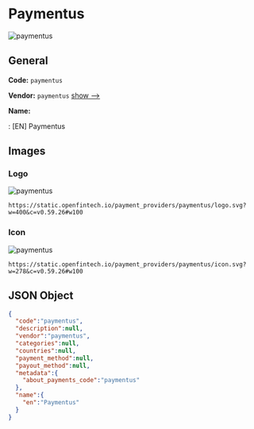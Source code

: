 
# Paymentus 
![paymentus](https://static.openfintech.io/payment_providers/paymentus/logo.svg?w=400&c=v0.59.26#w100)  

## General 
 
**Code:** `paymentus` 
 
**Vendor:** `paymentus` [show -->](/vendors/paymentus/) 
 
**Name:** 
 
:	[EN] Paymentus 
 

## Images 

### Logo 
 
![paymentus](https://static.openfintech.io/payment_providers/paymentus/logo.svg?w=400&c=v0.59.26#w100)  

```
https://static.openfintech.io/payment_providers/paymentus/logo.svg?w=400&c=v0.59.26#w100
```  

### Icon 
 
![paymentus](https://static.openfintech.io/payment_providers/paymentus/icon.svg?w=278&c=v0.59.26#w100)  

```
https://static.openfintech.io/payment_providers/paymentus/icon.svg?w=278&c=v0.59.26#w100
```  

## JSON Object 

```json
{
  "code":"paymentus",
  "description":null,
  "vendor":"paymentus",
  "categories":null,
  "countries":null,
  "payment_method":null,
  "payout_method":null,
  "metadata":{
    "about_payments_code":"paymentus"
  },
  "name":{
    "en":"Paymentus"
  }
}
```  
